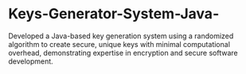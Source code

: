 # Keys-Generator-System-Java-
Developed a Java-based key generation system using a randomized algorithm to create secure, unique keys with minimal computational overhead, demonstrating expertise in encryption and secure software development.
